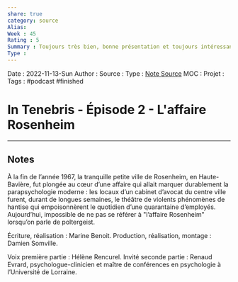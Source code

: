 ```yaml
---
share: true 
category: source
Alias:
Week : 45
Rating : 5
Summary : Toujours très bien, bonne présentation et toujours intéressant.
Type : 
---
```

Date : 2022-11-13-Sun
Author :
Source : 
Type : [Note Source](Note%20Source)
MOC :
Projet : 
Tags : #podcast #finished 

# In Tenebris - Épisode 2 - L'affaire Rosenheim


***

## Notes

À la fin de l’année 1967, la tranquille petite ville de Rosenheim, en Haute-Bavière, fut plongée au cœur d’une affaire qui allait marquer durablement la parapsychologie moderne : les locaux d’un cabinet d’avocat du centre ville furent, durant de longues semaines, le théâtre de violents phénomènes de hantise qui empoisonnèrent le quotidien d’une quarantaine d’employés. Aujourd’hui, impossible de ne pas se référer à "l’affaire Rosenheim" lorsqu’on parle de poltergeist. 

Écriture, réalisation : Marine Benoit. Production, réalisation, montage : Damien Somville. 

Voix première partie : Hélène Rencurel. Invité seconde partie : Renaud Evrard, psychologue-clinicien et maître de conférences en psychologie à l’Université de Lorraine.